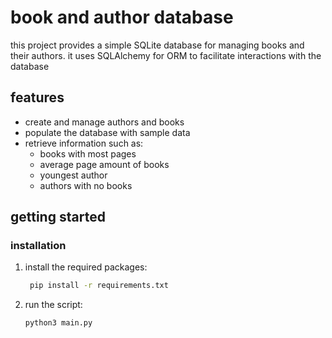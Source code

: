 # book and author database

this project provides a simple SQLite database for managing books and their authors. it uses SQLAlchemy for ORM to facilitate interactions with the database

## features

- create and manage authors and books
- populate the database with sample data
- retrieve information such as:
  - books with most pages
  - average page amount of books
  - youngest author
  - authors with no books

## getting started

### installation
1. install the required packages:   
   ```bash
    pip install -r requirements.txt
    ```
2. run the script:
    ```bash
    python3 main.py
    ```
